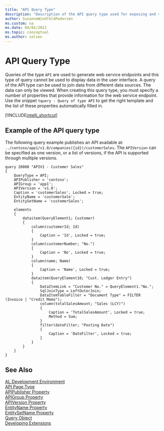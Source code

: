 ```yaml
---
title: "API Query Type"
description: "Description of the API query type used for exposing and viewing web service endpoints."
author: SusanneWindfeldPedersen
ms.custom: na
ms.date: 04/01/2021
ms.topic: conceptual
ms.author: solsen
---
```


# API Query Type

Queries of the type `API` are used to generate web service endpoints and this type of query cannot be used to display data in the user interface. A query of the API type can be used to join data from different data sources. The data can only be viewed. When creating this query type, you must specify a number of properties that provide information for the web service endpoint. Use the snippet `tquery - Query of type API` to get the right template and the list of these properties automatically filled in.

[!INCLUDE[intelli_shortcut](includes/intelli_shortcut.md)]

## Example of the API query type

The following query example publishes an API available at:
`../contoso/app1/v1.0/companies({id})/customerSales`. The `APIVersion` can be specified as one version, or a list of versions, if the API is supported through multiple versions.

```AL
query 20000 "APIV1 - Customer Sales"
{
    QueryType = API;
    APIPublisher = 'contoso';
    APIGroup = 'app1';
    APIVersion = 'v1.0';
    Caption = 'customerSales', Locked = true;
    EntityName = 'customerSale';
    EntitySetName = 'customerSales';

    elements
    {
        dataitem(QueryElement1; Customer)
        {
            column(customerId; Id)
            {
                Caption = 'Id', Locked = true;
            }
            column(customerNumber; "No.")
            {
                Caption = 'No', Locked = true;
            }
            column(name; Name)
            {
                Caption = 'Name', Locked = true;
            }
            dataitem(QueryElement10; "Cust. Ledger Entry")
            {
                DataItemLink = "Customer No." = QueryElement1."No.";
                SqlJoinType = LeftOuterJoin;
                DataItemTableFilter = "Document Type" = FILTER (Invoice | "Credit Memo");
                column(totalSalesAmount; "Sales (LCY)")
                {
                    Caption = 'TotalSalesAmount', Locked = true;
                    Method = Sum;
                }
                filter(dateFilter; "Posting Date")
                {
                    Caption = 'DateFilter', Locked = true;
                }
            }
        }
    }
}
```

## See Also
[AL Development Environment](devenv-reference-overview.md)  
[API Page Type](devenv-api-pagetype.md)  
[APIPublisher Property](properties/devenv-apipublisher-query-property.md)  
[APIGroup Property](properties/devenv-apigroup-query-property.md)  
[APIVersion Property](properties/devenv-apiversion-query-property.md)   
[EntityName Property](properties/devenv-entityname-property.md)  
[EntitySetName Property](properties/devenv-entitysetname-property.md)  
[Query Object](devenv-query-object.md)  
[Developing Extensions](devenv-dev-overview.md)  
